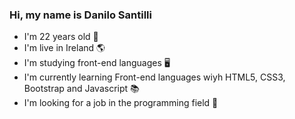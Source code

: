### Hi, my name is Danilo Santilli

<!--
**Danilo-Santilli/Danilo-Santilli** is a ✨ _special_ ✨ repository because its `README.md` (this file) appears on your GitHub profile.

Here are some ideas to get you started:

- 🔭 I’m currently working on ...
- 🌱 I’m currently learning ...
- 👯 I’m looking to collaborate on ...
- 🤔 I’m looking for help with ...
- 💬 Ask me about ...
- 📫 How to reach me: ...
- 😄 Pronouns: ...
- ⚡ Fun fact: ...
-->
- I'm 22 years old 🎂
- I'm live in Ireland 🌎
- I'm studying front-end languages 🖥️
- I'm currently learning Front-end languages wiyh HTML5, CSS3, Bootstrap and Javascript 📚
- I'm looking for a job in the programming field 🔎
